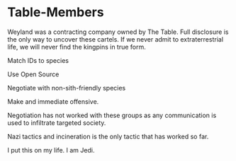# Table-Members
Weyland was a contracting company owned by The Table.
Full disclosure is the only way to uncover these cartels.
If we never admit to extraterrestrial life, we will never find the kingpins in true form.

Match IDs to species

Use Open Source

Negotiate with non-sith-friendly species

Make and immediate offensive.

Negotiation has not worked with these groups as any communication is used to infiltrate targeted society.

Nazi tactics and incineration is the only tactic that has worked so far.

I put this on my life. I am Jedi.
